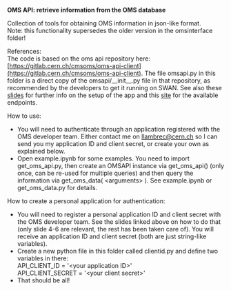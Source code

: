 **OMS API: retrieve information from the OMS database**

Collection of tools for obtaining OMS information in json-like format.  
Note: this functionality supersedes the older version in the omsinterface folder!  

References:  
The code is based on the oms api repository here: [https://gitlab.cern.ch/cmsoms/oms-api-client](https://gitlab.cern.ch/cmsoms/oms-api-client). The file omsapi.py in this folder is a direct copy of the omsapi/\_\_init\_\_.py file in that repository, as recommended by the developers to get it running on SWAN. See also these [slides](https://indico.cern.ch/event/997758/contributions/4191705/attachments/2173881/3670409/OMS%20CERN%20OpenID%20migration%20-%20update.pdf) for further info on the setup of the app and this [site](https://cmsoms.cern.ch/agg/api/v1/version/endpoints) for the available endpoints.

How to use:  

- You will need to authenticate through an application registered with the OMS developer team. Either contact me on llambrec@cern.ch so I can send you my application ID and client secret, or create your own as explained below.  
- Open example.ipynb for some examples. You need to import get\_oms\_api.py, then create an OMSAPI instance via get\_oms\_api() (only once, can be re-used for multiple queries) and then query the information via get\_oms\_data( \<arguments\> ). See example.ipynb or get\_oms\_data.py for details.

How to create a personal application for authentication:  

- You will need to register a personal application ID and client secret with the OMS developer team. See the slides linked above on how to do that (only slide 4-6 are relevant, the rest has been taken care of). You will receive an application ID and client secret (both are just string-like variables).   
- Create a new python file in this folder called clientid.py and define two variables in there:  
API\_CLIENT\_ID = '\<your application ID\>'  
API\_CLIENT\_SECRET = '\<your client secret\>'  
- That should be all!  
